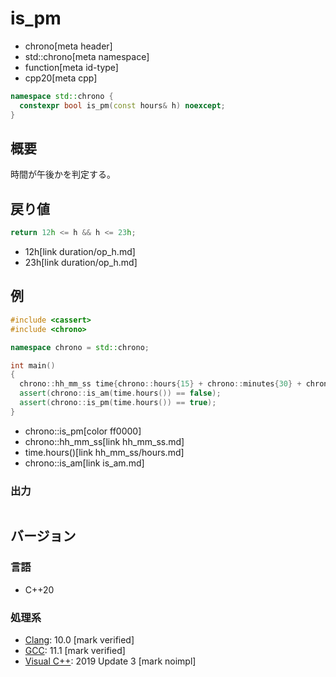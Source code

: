 # is_pm
* chrono[meta header]
* std::chrono[meta namespace]
* function[meta id-type]
* cpp20[meta cpp]

```cpp
namespace std::chrono {
  constexpr bool is_pm(const hours& h) noexcept;
}
```

## 概要
時間が午後かを判定する。


## 戻り値
```cpp
return 12h <= h && h <= 23h;
```
* 12h[link duration/op_h.md]
* 23h[link duration/op_h.md]


## 例
```cpp example
#include <cassert>
#include <chrono>

namespace chrono = std::chrono;

int main()
{
  chrono::hh_mm_ss time{chrono::hours{15} + chrono::minutes{30} + chrono::seconds{10}};
  assert(chrono::is_am(time.hours()) == false);
  assert(chrono::is_pm(time.hours()) == true);
}
```
* chrono::is_pm[color ff0000]
* chrono::hh_mm_ss[link hh_mm_ss.md]
* time.hours()[link hh_mm_ss/hours.md]
* chrono::is_am[link is_am.md]

### 出力
```
```

## バージョン
### 言語
- C++20

### 処理系
- [Clang](/implementation.md#clang): 10.0 [mark verified]
- [GCC](/implementation.md#gcc): 11.1 [mark verified]
- [Visual C++](/implementation.md#visual_cpp): 2019 Update 3 [mark noimpl]
